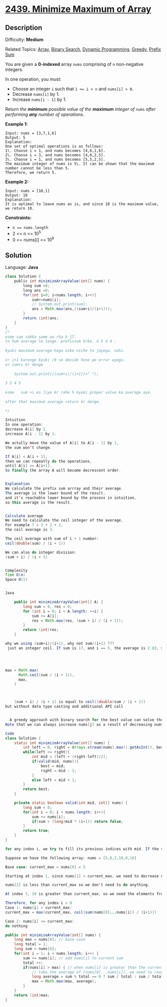 # [2439\. Minimize Maximum of Array](https://leetcode.com/problems/minimize-maximum-of-array/)

## Description

Difficulty: **Medium**  

Related Topics: [Array](https://leetcode.com/tag/array/), [Binary Search](https://leetcode.com/tag/binary-search/), [Dynamic Programming](https://leetcode.com/tag/dynamic-programming/), [Greedy](https://leetcode.com/tag/greedy/), [Prefix Sum](https://leetcode.com/tag/prefix-sum/)


You are given a **0-indexed** array `nums` comprising of `n` non-negative integers.

In one operation, you must:

*   Choose an integer `i` such that `1 <= i < n` and `nums[i] > 0`.
*   Decrease `nums[i]` by 1.
*   Increase `nums[i - 1]` by 1.

Return _the **minimum** possible value of the **maximum** integer of_ `nums` _after performing **any** number of operations_.

**Example 1:**

```
Input: nums = [3,7,1,6]
Output: 5
Explanation:
One set of optimal operations is as follows:
1\. Choose i = 1, and nums becomes [4,6,1,6].
2\. Choose i = 3, and nums becomes [4,6,2,5].
3\. Choose i = 1, and nums becomes [5,5,2,5].
The maximum integer of nums is 5\. It can be shown that the maximum number cannot be less than 5.
Therefore, we return 5.
```

**Example 2:**

```
Input: nums = [10,1]
Output: 10
Explanation:
It is optimal to leave nums as is, and since 10 is the maximum value, we return 10.
```

**Constraints:**

*   `n == nums.length`
*   2 <= n <= 10<sup>5</sup>
*   0 <= nums[i] <= 10<sup>9</sup>


## Solution

Language: **Java**

```java
class Solution {
    public int minimizeArrayValue(int[] nums) {
        long sum =0;
        long ans =0;
        for(int i=0; i<nums.length; i++){
            sum+=nums[i];        
            // System.out.print(sum);
            ans = Math.max(ans,((sum+i)/(i+1)));
        }
        return (int)ans;
    }
}
/*
esme sum sabka same aa rha h 17.
to hum average le lenge. prefixsum krke. 4 5 4 4 .
​
kyuki maximum average hoga uske niche to jayega. nahi.
​
or i+1 karenge kyuki /0 se devide hone pe error ayega.
or sum+i kr denge 
​
    System.out.print(((sum+i)/(i+1))+" ");
  
3 5 4 5 
​
esme   sum +i es liye kr rahe h kyuki proper value ka average aye.
​
after that maximum average return kr denge.
    
*/
```

```java
Intuition
In one operation:
decrease A[i] by 1.
increase A[i - 1] by 1.

We actully move the value of A[i] to A[i - 1] by 1,
the sum won't change.

If A[i] < A[i + 1],
then we can repeatly do the operations,
until A[i] >= A[i+1].
So finally the array A will become decrescent order.


Explanation
We calculate the prefix sum arrray and their average.
The average is the lower bound of the result,
and it's reachable lower bound by the process in intuition,
so this average is the result.


Calculate average
We need to calculate the ceil integer of the average,
For example 7 = 3 + 2 + 2,
the ceil average is 3.

The ceil average with sum of i + 1 number:
ceil(double(sum) / (i + 1))

We can also do integer division:
(sum + i) / (i + 1)


Complexity
Time O(n)
Space O(1)


Java

    public int minimizeArrayValue(int[] A) {
        long sum = 0, res = 0;
        for (int i = 0; i < A.length; ++i) {
            sum += A[i];
            res = Math.max(res, (sum + i) / (i + 1));
        }
        return (int)res;
    }
```


```java
why we using (sum+i)/(i+1), why not sum/(i+1) ???
 just an integer ceil. If sum is 17, and i == 5, the average is 2.83, so we ceil it to 3.




max = Math.max(
      Math.ceil(sum / (i + 1)),
      max,
    )



    (sum + i) / (i + 1) is equal to ceil((double)sum / (i + 1))
but without data type casting and additional API call



 ```



```java
  A greedy approach with binary search for the best value can solve the problem.
Note that we can always increase nums[j] as a result of decreasing nums[i] for all values of i such that i > j.

Code
class Solution {
    static int minimizeArrayValue(int[] nums) {
        int left = 0, right = Arrays.stream(nums).max().getAsInt(), best = 0;
        while(left <= right){
            int mid = (left + (right-left)/2);
            if(valid(mid, nums)){
                best = mid;
                right = mid - 1;
            }
            else left = mid + 1;
        }
        return best;
    }

    private static boolean valid(int mid, int[] nums) {
        long sum = 0;
        for(int i = 0; i < nums.length; i++){
            sum += nums[i];
            if(sum > (long)mid * (i+1)) return false;
        }
        return true;
    }
}

for any index i, we try to fill its previous indices with mid. If the sum up to i is greater than mid * number of elements, then it is impossible for mid to be our best value.


```


```java
Suppose we have the following array: nums = [5,8,2,10,0,10]

Base case: current_max = nums[0] = 5

Starting at index 1, since nums[1] > current_max, we need to decrease nums[1]. As a result, nums[0] will increase. So we take the average of nums[0] and nums[1] as the maximum number. Now current_max = max(current_max, 7) = 7.

nums[2] is less than current_max so we don't need to do anything.

At index 3, 10 is greater than current_max, so we need the elements from nums[0] to nums[2] to minimize nums[3]. Therefore, we take the average from nums[0] to nums[3] as the maximum number n, and update current_max = max(current_max, n).

Therefore, for any index i > 0
Case 1: nums[i] > current_max:
current_max = max(current_max, ceil(sum(nums[0]...nums[i]) / (i+1)))

Case 2: nums[i] <= current_max:
do nothing

public int minimizeArrayValue(int[] nums) {
	long max = nums[0]; // base case
	long total = 1;
	long sum = nums[0];
	for(int i = 1; i < nums.length; i++) {
		sum += nums[i]; // add nums[i] to current sum
		total ++;
		if(nums[i] > max) { // when nums[i] is greater than the current maximum
			// take the average of (nums[0]...nums[i]), we need to round up to the next nearest integer ((3+4) / 2 -> 4)
			long average = sum % total == 0 ? sum / total : sum / total + 1;
			max = Math.max(max, average);
		} 
	}
	return (int)max;
}

```

